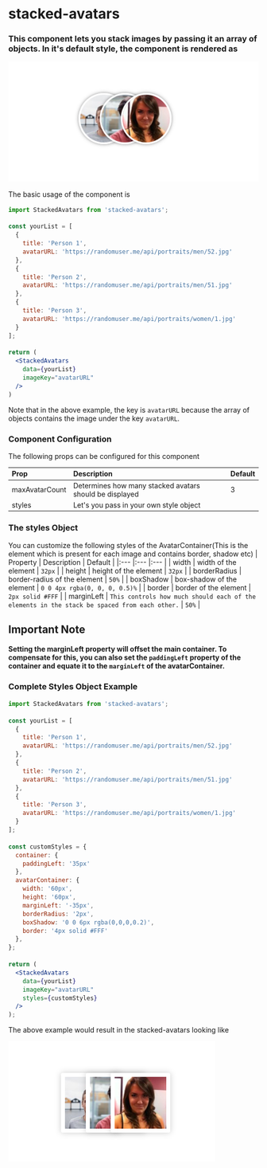 # stacked-avatars
### This component lets you stack images by passing it an array of objects. In it's default style, the component is rendered as

![Default Style](./readme_images/default_styles.png)

The basic usage of the component is
```jsx
import StackedAvatars from 'stacked-avatars';

const yourList = [
  {
    title: 'Person 1',
    avatarURL: 'https://randomuser.me/api/portraits/men/52.jpg'
  },
  {
    title: 'Person 2',
    avatarURL: 'https://randomuser.me/api/portraits/men/51.jpg'
  },
  {
    title: 'Person 3',
    avatarURL: 'https://randomuser.me/api/portraits/women/1.jpg'
  }
];

return (
  <StackedAvatars
    data={yourList}
    imageKey="avatarURL"
  />
)
```

Note that in the above example, the key is `avatarURL` because the array of objects contains the image under the key `avatarURL`.

### Component Configuration

The following props can be configured for this component

| Prop | Description | Default |
|:--- |:--- |:--- |
| maxAvatarCount | Determines how many stacked avatars should be displayed | 3 |
| styles | Let's you pass in your own style object |

### The styles Object

You can customize the following styles of the AvatarContainer(This is the element which is present for each image and contains border, shadow etc)
| Property | Description | Default |
|:--- |:--- |:--- |
| width | width of the element | `32px` |
| height | height of the element | `32px` |
| borderRadius | border-radius of the element | `50%` |
| boxShadow | box-shadow of the element | `0 0 4px rgba(0, 0, 0, 0.5)%` |
| border | border of the element | `2px solid #FFF` |
| marginLeft | `This controls how much should each of the elements in the stack be spaced from each other.` | `50%` |

## Important Note

<b>Setting the marginLeft property will offset the main container. To compensate for this, you can also set the `paddingLeft` property of the container and equate it to the `marginLeft` of the avatarContainer.</b>

### Complete Styles Object Example

```jsx
import StackedAvatars from 'stacked-avatars';

const yourList = [
  {
    title: 'Person 1',
    avatarURL: 'https://randomuser.me/api/portraits/men/52.jpg'
  },
  {
    title: 'Person 2',
    avatarURL: 'https://randomuser.me/api/portraits/men/51.jpg'
  },
  {
    title: 'Person 3',
    avatarURL: 'https://randomuser.me/api/portraits/women/1.jpg'
  }
];

const customStyles = {
  container: {
    paddingLeft: '35px'
  },
  avatarContainer: {
    width: '60px',
    height: '60px',
    marginLeft: '-35px',
    borderRadius: '2px',
    boxShadow: '0 0 6px rgba(0,0,0,0.2)',
    border: '4px solid #FFF'
  },
};

return (
  <StackedAvatars
    data={yourList}
    imageKey="avatarURL"
    styles={customStyles}
  />
);
```

The above example would result in the stacked-avatars looking like

![Default Style](./readme_images/custom_styles.png)
